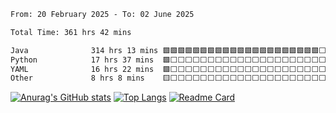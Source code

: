 <!--START_SECTION:waka-->

```txt
From: 20 February 2025 - To: 02 June 2025

Total Time: 361 hrs 42 mins

Java              314 hrs 13 mins 🟩🟩🟩🟩🟩🟩🟩🟩🟩🟩🟩🟩🟩🟩🟩🟩🟩🟩🟩🟩🟩⬜⬜⬜⬜   84.96 %
Python            17 hrs 37 mins  🟩⬜⬜⬜⬜⬜⬜⬜⬜⬜⬜⬜⬜⬜⬜⬜⬜⬜⬜⬜⬜⬜⬜⬜⬜   04.77 %
YAML              16 hrs 22 mins  🟩⬜⬜⬜⬜⬜⬜⬜⬜⬜⬜⬜⬜⬜⬜⬜⬜⬜⬜⬜⬜⬜⬜⬜⬜   04.43 %
Other             8 hrs 8 mins    🟨⬜⬜⬜⬜⬜⬜⬜⬜⬜⬜⬜⬜⬜⬜⬜⬜⬜⬜⬜⬜⬜⬜⬜⬜   02.20 %
```

<!--END_SECTION:waka-->
[![Anurag's GitHub stats](https://github-readme-stats.vercel.app/api?username=XiaoSiHwang)](https://github.com/XiaoSiHwang/XiaoSiHwang)
[![Top Langs](https://github-readme-stats.vercel.app/api/top-langs/?username=XiaoSiHwang&layout=compact)](https://github.com/XiaoSiHwang/XiaoSiHwang)
[![Readme Card](https://github-readme-stats.vercel.app/api/pin/?username=XiaoSiHwang&repo=garmin-sync-coros)](https://github.com/XiaoSiHwang/garmin-sync-coros)